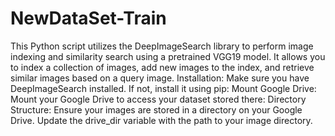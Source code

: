 # NewDataSet-Train

This Python script utilizes the DeepImageSearch library to perform image indexing and similarity search using a pretrained VGG19 model. It allows you to index a collection of images, add new images to the index, and retrieve similar images based on a query image.
Installation: Make sure you have DeepImageSearch installed. If not, install it using pip:
Mount Google Drive: Mount your Google Drive to access your dataset stored there:
Directory Structure: Ensure your images are stored in a directory on your Google Drive. Update the drive_dir variable with the path to your image directory.
